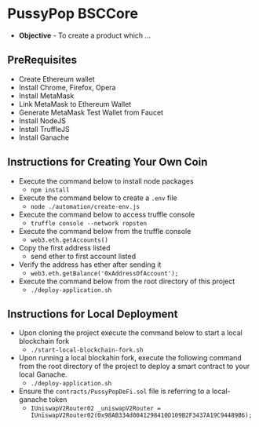 # PussyPop BSCCore
* **Objective** - To create a product which ...

## PreRequisites
* Create Ethereum wallet
* Install Chrome, Firefox, Opera
* Install MetaMask
* Link MetaMask to Ethereum Wallet
* Generate MetaMask Test Wallet from Faucet
* Install NodeJS
* Install TruffleJS
* Install Ganache

## Instructions for Creating Your Own Coin
* Execute the command below to install node packages
	* `npm install`
* Execute the command below to create a `.env` file
	* `node ./automation/create-env.js`
* Execute the command below to access truffle console
	* `truffle console --network ropsten`
* Execute the command below from the truffle console
	* `web3.eth.getAccounts()`
* Copy the first address listed
	* send ether to first account listed
* Verify the address has ether after sending it
	* `web3.eth.getBalance('0xAddressOfAccount');`
* Execute the command below from the root directory of this project
	* `./deploy-application.sh`

## Instructions for Local Deployment
* Upon cloning the project execute the command below to start a local blockchain fork
  * `./start-local-blockchain-fork.sh`
* Upon running a local blockahin fork, execute the following command from the root directory of the project to deploy a smart contract to your local Ganache.
  * `./deploy-application.sh`
* Ensure the `contracts/PussyPopDeFi.sol` file is referring to a local-ganache token
  * `IUniswapV2Router02 _uniswapV2Router = IUniswapV2Router02(0x98AB334d0041298410D109B2F3437A19C94489B6);`

